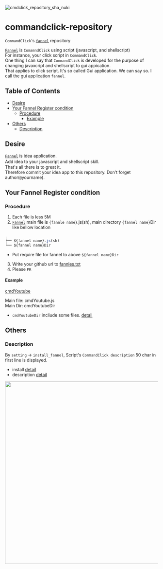 ![cmdclick_repository_sha_nuki](https://user-images.githubusercontent.com/55217593/226264143-2da03394-0c9d-4d11-966d-09588a2c90d8.png)

# commandclick-repository
`CommandClick`'s [`fannel`](https://github.com/puutaro/CommandClick/blob/master/md/developer/glossary.md#fannel) repository

[`Fannel`](https://github.com/puutaro/CommandClick/blob/master/md/developer/glossary.md#fannel) is `ComamndClick` using script (javascript, and shellscript)  
For instance, your click script in `CommandClick`.   
One thing I can say that `CommandClick` is developed for the purpose of changing javaxcript and shellscript to gui appication.   
That applies to click script. It's so called Gui application. We can say so. I call the gui application `fannel`.




Table of Contents
-----------------

* [Desire](#desire)
* [Your Fannel Register condition](#your-fannel-register-condition)
  * [Procedure](#procedure)  
    * [Example](#example)
* [Others](#others)
  * [Description](#description)


Desire
-----  

[`Fannel`](https://github.com/puutaro/CommandClick/blob/master/md/developer/glossary.md#fannel) is idea application.   
Add idea to your javascript and shellscript skill.　   
That's all there is to great it.    
Therefore commit your idea app to this repository. Don't forget author(`@`yourname).  


Your Fannel Register condition
-------------

### Procedure

1. Each file is less 5M
2. [`Fannel`](https://github.com/puutaro/CommandClick/blob/master/md/developer/glossary.md#fannel) main file is `{fannle name}`.js(sh), main directory  `{fannel name}`Dir like bellow location

```kt.js
.
├── ${fannel name}.js(sh)
└── ${fannel name}Dir
```
- Put require file for fannel to above `${fannel name}Dir`

3. Write your github url to [fannles.txt](https://github.com/puutaro/commandclick-repository/blob/master/manage/fannels/input_txt_list/repo_url_list.txt)
4. Please `PR`


#### Example

[cmdYoutube](https://github.com/puutaro/commandclick-repository/blob/master/fannel/cmdYoutuberDir/README.md)  

Main file: cmdYoutube.js   
Main Dir: cmdYoutubeDir  

- `cmdYoutubeDir` incliude some files. [detail](https://github.com/puutaro/commandclick-repository/tree/master/fannel)

Others
-------------

### Description

By `setting` -> `install_fannel`, Script's `CommandClick description` 50 char in first line is displayed.    
 - install [detail](https://github.com/puutaro/CommandClick/blob/master/README.md#install-fannel)  
 - description [detail](https://github.com/puutaro/CommandClick#description)  


<img src="https://github.com/puutaro/commandclick-repository/assets/55217593/6f62911e-772c-4c04-8375-0998d1353612" width="600">  


